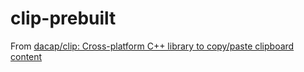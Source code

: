 clip-prebuilt
=============
From [dacap/clip: Cross-platform C++ library to copy/paste clipboard content](https://github.com/dacap/clip)
